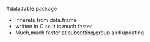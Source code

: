 #data.table package
* inherets from data.frame
* written in C so it is much faster
* Much,much faster at subsetting,group and updating